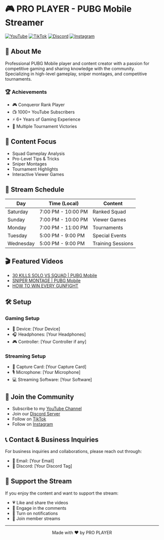 # 🎮 PRO PLAYER - PUBG Mobile Streamer

[![YouTube](https://img.shields.io/badge/YouTube-@surapubg-red?style=for-the-badge&logo=youtube)](https://www.youtube.com/@surapubg)
[![TikTok](https://img.shields.io/badge/TikTok-@youtube.sura-black?style=for-the-badge&logo=tiktok)](https://www.tiktok.com/@youtube.sura)
[![Discord](https://img.shields.io/badge/Discord-Join%20Now-7289DA?style=for-the-badge&logo=discord)](https://discord.gg/Rv3EhJvM)
[![Instagram](https://img.shields.io/badge/Instagram-@sura._.gaming-E4405F?style=for-the-badge&logo=instagram)](https://www.instagram.com/sura._.gaming)

## 🎯 About Me

Professional PUBG Mobile player and content creator with a passion for competitive gaming and sharing knowledge with the community. Specializing in high-level gameplay, sniper montages, and competitive tournaments.

### 🏆 Achievements

- 🎮 Conqueror Rank Player
- 📺 1000+ YouTube Subscribers
- ⚡ 6+ Years of Gaming Experience
- 🏅 Multiple Tournament Victories

## 🎥 Content Focus

- Squad Gameplay Analysis
- Pro-Level Tips & Tricks
- Sniper Montages
- Tournament Highlights
- Interactive Viewer Games

## 📅 Stream Schedule

| Day | Time (Local) | Content |
|-----|-------------|---------|
| Saturday | 7:00 PM - 10:00 PM | Ranked Squad |
| Sunday | 7:00 PM - 10:00 PM | Viewer Games |
| Monday | 7:00 PM - 11:00 PM | Tournaments |
| Tuesday | 5:00 PM - 9:00 PM | Special Events |
| Wednesday | 5:00 PM - 9:00 PM | Training Sessions |

## 🎬 Featured Videos

- [30 KILLS SOLO VS SQUAD | PUBG Mobile](https://www.youtube.com/watch?v=QB8JV3H3w5A)
- [SNIPER MONTAGE | PUBG Mobile](https://www.youtube.com/watch?v=egfgtCOSm4U)
- [HOW TO WIN EVERY GUNFIGHT](https://www.youtube.com/watch?v=gCvBD7JBG0w)

## 🛠️ Setup

### Gaming Setup
- 📱 Device: [Your Device]
- 🎧 Headphones: [Your Headphones]
- 🎮 Controller: [Your Controller if any]

### Streaming Setup
- 🎥 Capture Card: [Your Capture Card]
- 🎙️ Microphone: [Your Microphone]
- 💻 Streaming Software: [Your Software]

## 🤝 Join the Community

- Subscribe to my [YouTube Channel](https://www.youtube.com/@surapubg)
- Join our [Discord Server](https://discord.gg/Rv3EhJvM)
- Follow on [TikTok](https://www.tiktok.com/@youtube.sura)
- Follow on [Instagram](https://www.instagram.com/sura._.gaming)

## 📞 Contact & Business Inquiries

For business inquiries and collaborations, please reach out through:
- 📧 Email: [Your Email]
- 💬 Discord: [Your Discord Tag]

## 🌟 Support the Stream

If you enjoy the content and want to support the stream:
- 💗 Like and share the videos
- 💬 Engage in the comments
- 🔔 Turn on notifications
- 🎁 Join member streams

---

<p align="center">Made with ❤️ by PRO PLAYER</p> 
